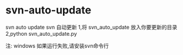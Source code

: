 # svn-auto-update
svn auto update svn 自动更新
1,将 svn_auto_update 放入你要更新的目录
2,python svn_auto_update.py

注: windows 如果运行失败,请安装svn命令行
